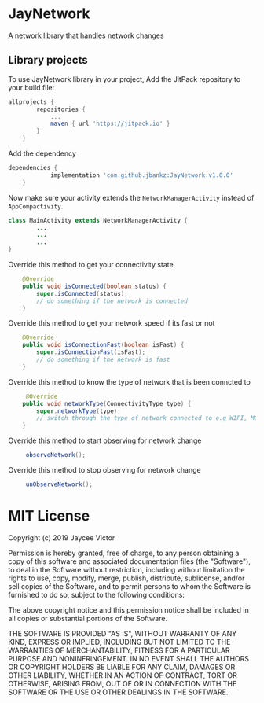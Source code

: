 # JayNetwork
A network library that handles network changes

Library projects
--------------------

To use JayNetwork library in your project, Add the JitPack repository to your build file:

```groovy
allprojects {
		repositories {
			...
			maven { url 'https://jitpack.io' }
		}
	}
```
Add the dependency

```groovy
dependencies {
	        implementation 'com.github.jbankz:JayNetwork:v1.0.0'
	}
```

Now make sure your activity extends the  `NetworkManagerActivity` instead of `AppCompactivity`.

```java
class MainActivity extends NetworkManagerActivity {
        ...
        ...
        ...
}
```

Override this method to get your connectivity state

```java
    @Override
    public void isConnected(boolean status) {
        super.isConnected(status);
        // do something if the network is connected
    }
```

Override this method to get your network speed if its fast or not

```java
    @Override
    public void isConnectionFast(boolean isFast) {
        super.isConnectionFast(isFast);
        // do something if the network is fast
    }
```

Override this method to know the type of network that is been conncted to

```java
     @Override
    public void networkType(ConnectivityType type) {
        super.networkType(type);
        // switch through the type of network connected to e.g WIFI, MOBILE or NONE
    }
```

Override this method to start observing for network change

```groovy
     observeNetwork();
```

Override this method to stop observing for network change

```groovy
     unObserveNetwork();
```


# MIT License

Copyright (c) 2019 Jaycee Victor

Permission is hereby granted, free of charge, to any person obtaining a copy
of this software and associated documentation files (the "Software"), to deal
in the Software without restriction, including without limitation the rights
to use, copy, modify, merge, publish, distribute, sublicense, and/or sell
copies of the Software, and to permit persons to whom the Software is
furnished to do so, subject to the following conditions:

The above copyright notice and this permission notice shall be included in all
copies or substantial portions of the Software.

THE SOFTWARE IS PROVIDED "AS IS", WITHOUT WARRANTY OF ANY KIND, EXPRESS OR
IMPLIED, INCLUDING BUT NOT LIMITED TO THE WARRANTIES OF MERCHANTABILITY,
FITNESS FOR A PARTICULAR PURPOSE AND NONINFRINGEMENT. IN NO EVENT SHALL THE
AUTHORS OR COPYRIGHT HOLDERS BE LIABLE FOR ANY CLAIM, DAMAGES OR OTHER
LIABILITY, WHETHER IN AN ACTION OF CONTRACT, TORT OR OTHERWISE, ARISING FROM,
OUT OF OR IN CONNECTION WITH THE SOFTWARE OR THE USE OR OTHER DEALINGS IN THE
SOFTWARE.

